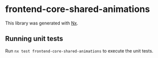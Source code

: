 # frontend-core-shared-animations

This library was generated with [Nx](https://nx.dev).

## Running unit tests

Run `nx test frontend-core-shared-animations` to execute the unit tests.
